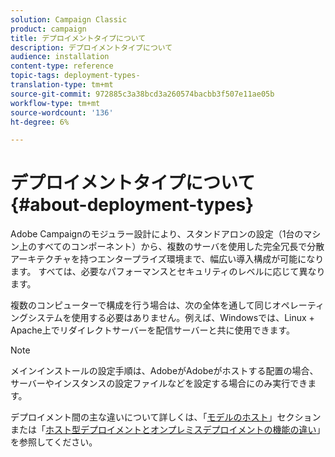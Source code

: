 ```yaml
---
solution: Campaign Classic
product: campaign
title: デプロイメントタイプについて
description: デプロイメントタイプについて
audience: installation
content-type: reference
topic-tags: deployment-types-
translation-type: tm+mt
source-git-commit: 972885c3a38bcd3a260574bacbb3f507e11ae05b
workflow-type: tm+mt
source-wordcount: '136'
ht-degree: 6%

---
```



# デプロイメントタイプについて{#about-deployment-types}

Adobe Campaignのモジュラー設計により、スタンドアロンの設定（1台のマシン上のすべてのコンポーネント）から、複数のサーバを使用した完全冗長で分散アーキテクチャを持つエンタープライズ環境まで、幅広い導入構成が可能になります。 すべては、必要なパフォーマンスとセキュリティのレベルに応じて異なります。

複数のコンピューターで構成を行う場合は、次の全体を通して同じオペレーティングシステムを使用する必要はありません。例えば、Windowsでは、Linux + Apache上でリダイレクトサーバーを配信サーバーと共に使用できます。

>[!NOTE]
>
>メインインストールの設定手順は、AdobeがAdobeがホストする配置の場合、サーバーやインスタンスの設定ファイルなどを設定する場合にのみ実行できます。
>
>デプロイメント間の主な違いについて詳しくは、「[モデルのホスト](../../installation/using/hosting-models.md)」セクションまたは「[ホスト型デプロイメントとオンプレミスデプロイメントの機能の違い](../../installation/using/capability-matrix.md)」を参照してください。

